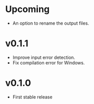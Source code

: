 # Upcoming
- An option to rename the output files.

# v0.1.1
- Improve input error detection.
- Fix compilation error for Windows.

# v0.1.0
- First stable release